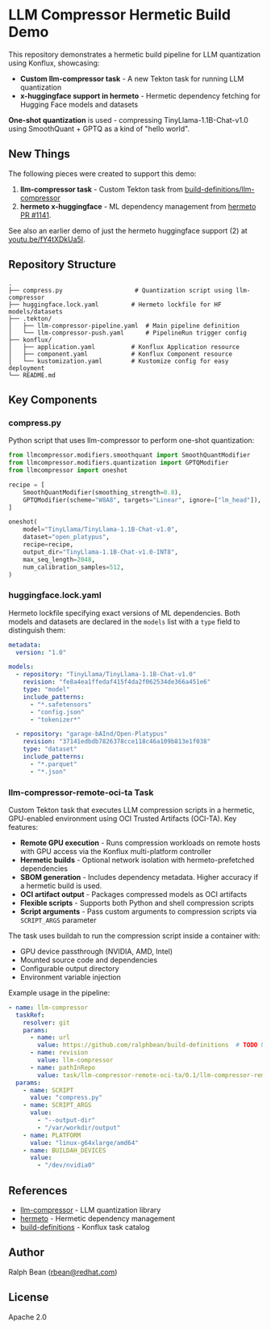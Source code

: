 # LLM Compressor Hermetic Build Demo

This repository demonstrates a hermetic build pipeline for LLM quantization using Konflux, showcasing:

- **Custom llm-compressor task** - A new Tekton task for running LLM quantization
- **x-huggingface support in hermeto** - Hermetic dependency fetching for Hugging Face models and datasets

**One-shot quantization** is used - compressing TinyLlama-1.1B-Chat-v1.0 using SmoothQuant + GPTQ as a kind of "hello world".

## New Things

The following pieces were created to support this demo:

1. **llm-compressor task** - Custom Tekton task from [build-definitions/llm-compressor](https://github.com/ralphbean/build-definitions/tree/llm-compressor)
2. **hermeto x-huggingface** - ML dependency management from [hermeto PR #1141](https://github.com/hermetoproject/hermeto/pull/1141).

See also an earlier demo of just the hermeto huggingface support (2) at [youtu.be/fY4tXDkUa5I](https://youtu.be/fY4tXDkUa5I).

## Repository Structure

```
.
├── compress.py                    # Quantization script using llm-compressor
├── huggingface.lock.yaml         # Hermeto lockfile for HF models/datasets
├── .tekton/
│   ├── llm-compressor-pipeline.yaml  # Main pipeline definition
│   └── llm-compressor-push.yaml      # PipelineRun trigger config
├── konflux/
│   ├── application.yaml          # Konflux Application resource
│   ├── component.yaml            # Konflux Component resource
│   └── kustomization.yaml        # Kustomize config for easy deployment
└── README.md
```

## Key Components

### compress.py

Python script that uses llm-compressor to perform one-shot quantization:

```python
from llmcompressor.modifiers.smoothquant import SmoothQuantModifier
from llmcompressor.modifiers.quantization import GPTQModifier
from llmcompressor import oneshot

recipe = [
    SmoothQuantModifier(smoothing_strength=0.8),
    GPTQModifier(scheme="W8A8", targets="Linear", ignore=["lm_head"]),
]

oneshot(
    model="TinyLlama/TinyLlama-1.1B-Chat-v1.0",
    dataset="open_platypus",
    recipe=recipe,
    output_dir="TinyLlama-1.1B-Chat-v1.0-INT8",
    max_seq_length=2048,
    num_calibration_samples=512,
)
```

### huggingface.lock.yaml

Hermeto lockfile specifying exact versions of ML dependencies. Both models and datasets are declared in the `models` list with a `type` field to distinguish them:

```yaml
metadata:
  version: "1.0"

models:
  - repository: "TinyLlama/TinyLlama-1.1B-Chat-v1.0"
    revision: "fe8a4ea1ffedaf415f4da2f062534de366a451e6"
    type: "model"
    include_patterns:
      - "*.safetensors"
      - "config.json"
      - "tokenizer*"

  - repository: "garage-bAInd/Open-Platypus"
    revision: "37141edbdb7826378cce118c46a109b813e1f038"
    type: "dataset"
    include_patterns:
      - "*.parquet"
      - "*.json"
```

### llm-compressor-remote-oci-ta Task

Custom Tekton task that executes LLM compression scripts in a hermetic, GPU-enabled environment using OCI Trusted Artifacts (OCI-TA). Key features:

- **Remote GPU execution** - Runs compression workloads on remote hosts with GPU access via the Konflux multi-platform controller
- **Hermetic builds** - Optional network isolation with hermeto-prefetched dependencies
- **SBOM generation** - Includes dependency metadata. Higher accuracy if a hermetic build is used.
- **OCI artifact output** - Packages compressed models as OCI artifacts
- **Flexible scripts** - Supports both Python and shell compression scripts
- **Script arguments** - Pass custom arguments to compression scripts via `SCRIPT_ARGS` parameter

The task uses buildah to run the compression script inside a container with:
- GPU device passthrough (NVIDIA, AMD, Intel)
- Mounted source code and dependencies
- Configurable output directory
- Environment variable injection

Example usage in the pipeline:

```yaml
- name: llm-compressor
  taskRef:
    resolver: git
    params:
      - name: url
        value: https://github.com/ralphbean/build-definitions  # TODO Update this to a more proper repo.
      - name: revision
        value: llm-compressor
      - name: pathInRepo
        value: task/llm-compressor-remote-oci-ta/0.1/llm-compressor-remote-oci-ta.yaml
  params:
    - name: SCRIPT
      value: "compress.py"
    - name: SCRIPT_ARGS
      value:
        - "--output-dir"
        - "/var/workdir/output"
    - name: PLATFORM
      value: "linux-g64xlarge/amd64"
    - name: BUILDAH_DEVICES
      value:
        - "/dev/nvidia0"
```

## References

- [llm-compressor](https://github.com/vllm-project/llm-compressor) - LLM quantization library
- [hermeto](https://github.com/hermetoproject/hermeto) - Hermetic dependency management
- [build-definitions](https://github.com/konflux-ci/build-definitions) - Konflux task catalog

## Author

Ralph Bean (rbean@redhat.com)

## License

Apache 2.0
